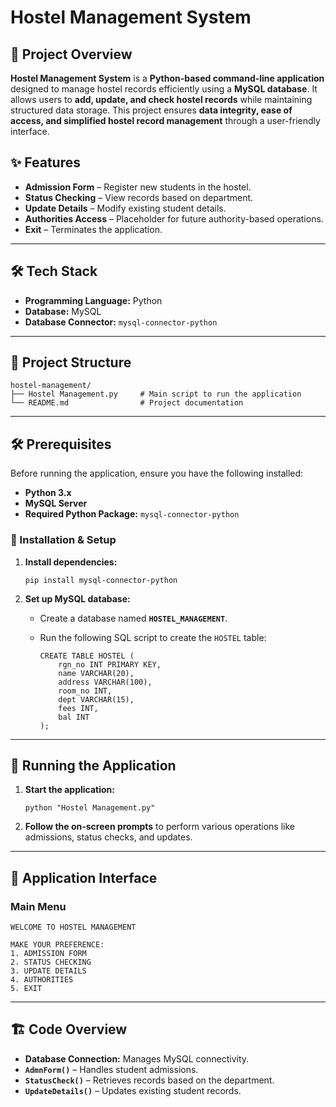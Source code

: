 # Hostel Management System  

## 📌 Project Overview  
**Hostel Management System** is a **Python-based command-line application** designed to manage hostel records efficiently using a **MySQL database**. It allows users to **add, update, and check hostel records** while maintaining structured data storage. This project ensures **data integrity, ease of access, and simplified hostel record management** through a user-friendly interface.  

## ✨ Features  
- **Admission Form** – Register new students in the hostel.  
- **Status Checking** – View records based on department.  
- **Update Details** – Modify existing student details.  
- **Authorities Access** – Placeholder for future authority-based operations.  
- **Exit** – Terminates the application.  

---

## 🛠 Tech Stack  
- **Programming Language:** Python  
- **Database:** MySQL  
- **Database Connector:** `mysql-connector-python`  

---

## 📂 Project Structure  
```
hostel-management/
├── Hostel Management.py     # Main script to run the application
└── README.md                # Project documentation
```  

---

## 🛠 Prerequisites  
Before running the application, ensure you have the following installed:  
- **Python 3.x**  
- **MySQL Server**  
- **Required Python Package:** `mysql-connector-python`  

### 🔧 Installation & Setup  

1. **Install dependencies:**  
    ```
    pip install mysql-connector-python
    ```

2. **Set up MySQL database:**  
    - Create a database named **`HOSTEL_MANAGEMENT`**.  
    - Run the following SQL script to create the `HOSTEL` table:  

      ```
      CREATE TABLE HOSTEL (
          rgn_no INT PRIMARY KEY,
          name VARCHAR(20),
          address VARCHAR(100),
          room_no INT,
          dept VARCHAR(15),
          fees INT,
          bal INT
      );
      ```

---

## 🚀 Running the Application  

1. **Start the application:**  
    ```
    python "Hostel Management.py"
    ```

2. **Follow the on-screen prompts** to perform various operations like admissions, status checks, and updates.  

---

## 📸 Application Interface  

### **Main Menu**  
```
WELCOME TO HOSTEL MANAGEMENT

MAKE YOUR PREFERENCE:
1. ADMISSION FORM
2. STATUS CHECKING
3. UPDATE DETAILS
4. AUTHORITIES
5. EXIT
```

---

## 🏗 Code Overview  
- **Database Connection:** Manages MySQL connectivity.  
- **`AdmnForm()`** – Handles student admissions.  
- **`StatusCheck()`** – Retrieves records based on the department.  
- **`UpdateDetails()`** – Updates existing student records.
